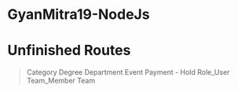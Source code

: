 # GyanMitra19-NodeJs

# Unfinished Routes
 > Category
 > Degree
 > Department
 > Event
 > Payment - Hold
 > Role_User
 > Team_Member
 > Team